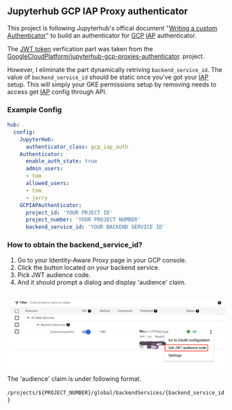 ## Jupyterhub GCP IAP Proxy authenticator



This project is following Jupyterhub's offical document "[Writing a custom Authenticator](https://universe-docs.readthedocs.io/en/latest/authenticators.html)"
to build an authenticator for [GCP](https://cloud.google.com) [IAP](https://cloud.google.com/iap) authenticator.

The [JWT token](https://jwt.io/) verfication part was taken from the
[GoogleCloudPlatform/jupyterhub-gcp-proxies-authenticator](https://github.com/GoogleCloudPlatform/jupyterhub-gcp-proxies-authenticator).
project.

However, I eliminate the part dynamically retriving `backend_service_id`.
The value of `backend_service_id` should be static once you've got your [IAP](https://cloud.google.com/iap) setup.
This will simply your GKE permissions setup by removing needs to access get [IAP](https://cloud.google.com/iap) config through API.

### Example Config

```yaml
hub:
  config:
    JupyterHub:
      authenticator_class: gcp_iap_auth
    Authenticator:
      enable_auth_state: true
      admin_users:
      - tom
      allowed_users:
      - tom
      - jerry
    GCPIAPAuthenticator:
      project_id: 'YOUR PRJECT ID'
      project_number: 'YOUR PROJECT NUMBER'
      backend_service_id: 'YOUR BACKEND SERVICE ID'
```

### How to obtain the backend_service_id?


1. Go to your Identity-Aware Proxy page in your GCP console.
2. Click the button located on your backend service.
3. Pick JWT audience code.
4. And it should prompt a dialog and display 'audience' claim.

![Getting JWT audience code](res/get-jwt-aud-code.jpg)


The 'audience' claim is under following format.

`/projects/${PROJECT_NUMBER}/global/backendServices/{backend_service_id}`


